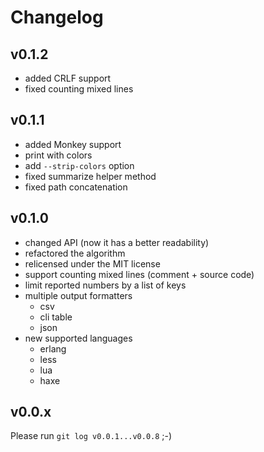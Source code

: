 # Changelog

## v0.1.2

- added CRLF support
- fixed counting mixed lines

## v0.1.1

- added Monkey support
- print with colors
- add `--strip-colors` option
- fixed summarize helper method
- fixed path concatenation

## v0.1.0

- changed API (now it has a better readability)
- refactored the algorithm
- relicensed under the MIT license
- support counting mixed lines (comment + source code)
- limit reported numbers by a list of keys
- multiple output formatters
    - csv
    - cli table
    - json
- new supported languages
    - erlang
    - less
    - lua
    - haxe

## v0.0.x

Please run `git log v0.0.1...v0.0.8` ;-)
